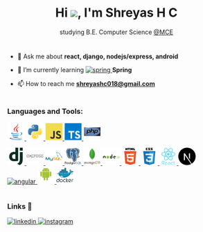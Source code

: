 <h1 align="center">Hi <img src="https://raw.githubusercontent.com/MartinHeinz/MartinHeinz/master/wave.gif" width="30">, I'm Shreyas H C</h1>
<p align="center">
studying B.E. Computer Science <a href="https://mcehassan.ac.in">@MCE</a>
</p>

#

- 💬 Ask me about **react, django, nodejs/express, android**

- 🌱 I’m currently learning <a href="https://spring.io/" target="_blank"> <img src="https://www.vectorlogo.zone/logos/springio/springio-icon.svg" alt="spring" width="15" height="15"/> </a>**Spring**

- 📫 How to reach me **shreyashc018@gmail.com**

#

<h3 align="left">Languages and Tools:</h3>
<p align="left">

<a href="https://www.java.com" target="_blank"> 
<img src="https://raw.githubusercontent.com/devicons/devicon/master/icons/java/java-original.svg" alt="java" width="40" height="40"/> 
</a> 
<a href="https://www.python.org" target="_blank"> 
<img src="https://raw.githubusercontent.com/devicons/devicon/master/icons/python/python-original.svg" alt="python" width="40" height="40"/> 
</a>
<a href="https://developer.mozilla.org/en-US/docs/Web/JavaScript" target="_blank"> 
<img src="https://raw.githubusercontent.com/devicons/devicon/master/icons/javascript/javascript-original.svg" alt="javascript" width="40" height="40"/> 
</a>

<a href="https://www.typescriptlang.org/" target="_blank"> 
<img src="https://raw.githubusercontent.com/devicons/devicon/master/icons/typescript/typescript-original.svg" alt="typescript" width="40" height="40"/> 
</a>

<a href="https://www.php.net" target="_blank"> 
<img src="https://raw.githubusercontent.com/devicons/devicon/master/icons/php/php-original.svg" alt="php" width="40" height="40"/> 
</a>

</p>

<p align="left"> 
<a href="https://www.djangoproject.com/" target="_blank"> 
<img src="https://raw.githubusercontent.com/devicons/devicon/master/icons/django/django-plain.svg" alt="django" width="40" height="40"/> 
</a>

<a href="https://expressjs.com" target="_blank"> 
<img src="https://raw.githubusercontent.com/devicons/devicon/master/icons/express/express-original-wordmark.svg" alt="express" width="40" height="40"/> 
</a>

<a href="https://www.mysql.com/" target="_blank"> 
<img src="https://raw.githubusercontent.com/devicons/devicon/master/icons/mysql/mysql-original-wordmark.svg" alt="mysql" width="40" height="40"/> 
</a>

<a href="https://www.postgresql.org" target="_blank"> 
<img src="https://raw.githubusercontent.com/devicons/devicon/master/icons/postgresql/postgresql-original-wordmark.svg" alt="postgresql" width="40" height="40"/> 
</a>

<a href="https://www.mongodb.com/" target="_blank"> 
<img src="https://raw.githubusercontent.com/devicons/devicon/master/icons/mongodb/mongodb-original-wordmark.svg" alt="mongodb" width="40" height="40"/> 
</a>

<a href="https://nodejs.org" target="_blank"> 
<img src="https://raw.githubusercontent.com/devicons/devicon/master/icons/nodejs/nodejs-original-wordmark.svg" alt="nodejs" width="40" height="40"/> 
</a>

<a href="https://www.w3.org/html/" target="_blank"> 
<img src="https://raw.githubusercontent.com/devicons/devicon/master/icons/html5/html5-original-wordmark.svg" alt="html5" width="40" height="40"/> 
</a>

<a href="https://www.w3schools.com/css/" target="_blank"> 
<img src="https://raw.githubusercontent.com/devicons/devicon/master/icons/css3/css3-original-wordmark.svg" alt="css3" width="40" height="40"/> 
</a>

<a href="https://reactjs.org/" target="_blank"> 
<img src="https://raw.githubusercontent.com/devicons/devicon/master/icons/react/react-original-wordmark.svg" alt="react" width="40" height="40"/>
</a>

<a href="https://nextjs.org/" target="_blank"> 
<img src="https://raw.githubusercontent.com/devicons/devicon/master/icons/nextjs/nextjs-original.svg" alt="nextjs" width="40" height="40"/> 
</a>

<a href="https://angular.io" target="_blank"> 
<img src="https://angular.io/assets/images/logos/angular/angular.svg" alt="angular" width="40" height="40"/> 
</a>

<a href="https://developer.android.com" target="_blank"> 
<img src="https://raw.githubusercontent.com/devicons/devicon/master/icons/android/android-original-wordmark.svg" alt="android" width="40" height="40"/> 
</a>

<a href="https://www.docker.com/" target="_blank"> 
<img src="https://raw.githubusercontent.com/devicons/devicon/master/icons/docker/docker-original-wordmark.svg" alt="docker" width="40" height="40"/> 
</a>
</p>

#

### Links 🔗

<a href="https://www.linkedin.com/in/shreyas-hc-8bb7651b9/" target="_blank"> 
<img src="https://cdn.jsdelivr.net/npm/simple-icons@v5/icons/linkedin.svg" alt="linkedin" width="40" height="40"/>
</a>

<a href="https://instagram.com/shreyashcx" target="_blank"> 
<img src="https://cdn.jsdelivr.net/npm/simple-icons@v5/icons/instagram.svg" alt="instagram" width="40" height="40"/>
</a>
